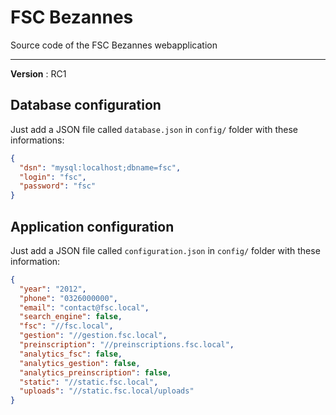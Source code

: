 # FSC Bezannes

Source code of the FSC Bezannes webapplication


***

__Version__ : RC1


## Database configuration

Just add a JSON file called `database.json` in `config/`  folder with these informations:

```json
{
  "dsn": "mysql:localhost;dbname=fsc",
  "login": "fsc",
  "password": "fsc"
}
```

## Application configuration

Just add a JSON file called `configuration.json` in `config/` folder with these information:

```json
{
  "year": "2012",
  "phone": "0326000000",
  "email": "contact@fsc.local",
  "search_engine": false,
  "fsc": "//fsc.local",
  "gestion": "//gestion.fsc.local",
  "preinscription": "//preinscriptions.fsc.local",
  "analytics_fsc": false,
  "analytics_gestion": false,
  "analytics_preinscription": false,
  "static": "//static.fsc.local",
  "uploads": "//static.fsc.local/uploads"
}
```
